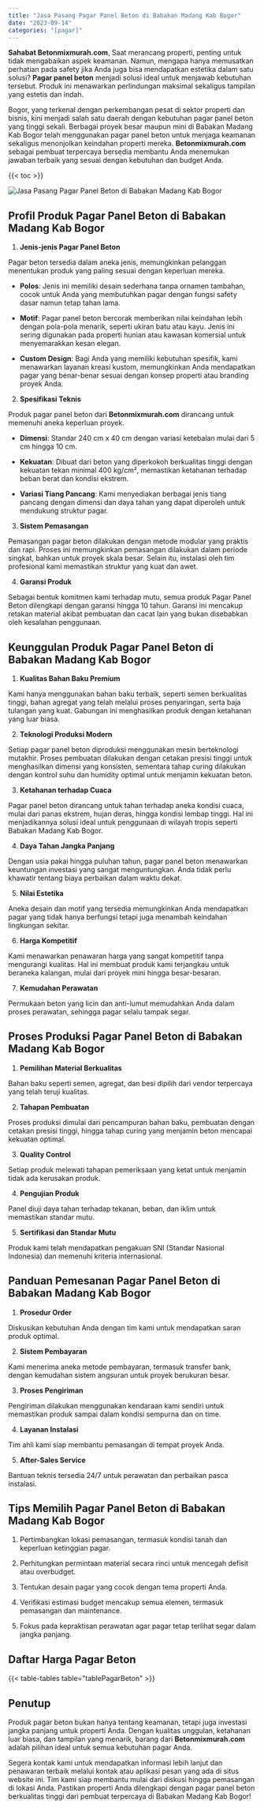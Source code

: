 ```yaml
---
title: "Jasa Pasang Pagar Panel Beton di Babakan Madang Kab Bogor"
date: "2023-09-14"
categories: "[pagar]"
---
```


**Sahabat Betonmixmurah.com**, Saat merancang properti, penting untuk tidak mengabaikan aspek keamanan. Namun, mengapa hanya memusatkan perhatian pada safety jika Anda juga bisa mendapatkan estetika dalam satu solusi? **Pagar panel beton** menjadi solusi ideal untuk menjawab kebutuhan tersebut. Produk ini menawarkan perlindungan maksimal sekaligus tampilan yang estetis dan indah.  

Bogor, yang terkenal dengan perkembangan pesat di sektor properti dan bisnis, kini menjadi salah satu daerah dengan kebutuhan pagar panel beton yang tinggi sekali. Berbagai proyek besar maupun mini di Babakan Madang Kab Bogor telah menggunakan pagar panel beton untuk menjaga keamanan sekaligus menonjolkan keindahan properti mereka. **Betonmixmurah.com** sebagai pembuat terpercaya bersedia membantu Anda menemukan jawaban terbaik yang sesuai dengan kebutuhan dan budget Anda.

{{< toc >}}

![Jasa Pasang Pagar Panel Beton di Babakan Madang Kab Bogor](/images/pagar/pagar-beton-16.jpg)

## Profil Produk Pagar Panel Beton di Babakan Madang Kab Bogor

1. **Jenis-jenis Pagar Panel Beton**  

Pagar beton tersedia dalam aneka jenis, memungkinkan pelanggan menentukan produk yang paling sesuai dengan keperluan mereka.  

- **Polos**: Jenis ini memiliki desain sederhana tanpa ornamen tambahan, cocok untuk Anda yang membutuhkan pagar dengan fungsi safety dasar namun tetap tahan lama.  

- **Motif**: Pagar panel beton bercorak memberikan nilai keindahan lebih dengan pola-pola menarik, seperti ukiran batu atau kayu. Jenis ini sering digunakan pada properti hunian atau kawasan komersial untuk menyemarakkan kesan elegan.  

- **Custom Design**: Bagi Anda yang memiliki kebutuhan spesifik, kami menawarkan layanan kreasi kustom, memungkinkan Anda mendapatkan pagar yang benar-benar sesuai dengan konsep properti atau branding proyek Anda.  

2. **Spesifikasi Teknis**  

Produk pagar panel beton dari **Betonmixmurah.com** dirancang untuk memenuhi aneka keperluan proyek.  

- **Dimensi**: Standar 240 cm x 40 cm dengan variasi ketebalan mulai dari 5 cm hingga 10 cm.  

- **Kekuatan**: Dibuat dari beton yang diperkokoh berkualitas tinggi dengan kekuatan tekan minimal 400 kg/cm², memastikan ketahanan terhadap beban berat dan kondisi ekstrem.  

- **Variasi Tiang Pancang**: Kami menyediakan berbagai jenis tiang pancang dengan dimensi dan daya tahan yang dapat diperoleh untuk mendukung struktur pagar.  

3. **Sistem Pemasangan**  

Pemasangan pagar beton dilakukan dengan metode modular yang praktis dan rapi. Proses ini memungkinkan pemasangan dilakukan dalam periode singkat, bahkan untuk proyek skala besar. Selain itu, instalasi oleh tim profesional kami memastikan struktur yang kuat dan awet.  

4. **Garansi Produk**  

Sebagai bentuk komitmen kami terhadap mutu, semua produk Pagar Panel Beton dilengkapi dengan garansi hingga 10 tahun. Garansi ini mencakup retakan material akibat pembuatan dan cacat lain yang bukan disebabkan oleh kesalahan penggunaan.

## Keunggulan Produk Pagar Panel Beton di Babakan Madang Kab Bogor 

1. **Kualitas Bahan Baku Premium**  

Kami hanya menggunakan bahan baku terbaik, seperti semen berkualitas tinggi, bahan agregat yang telah melalui proses penyaringan, serta baja tulangan yang kuat. Gabungan ini menghasilkan produk dengan ketahanan yang luar biasa.  

2. **Teknologi Produksi Modern**  

Setiap pagar panel beton diproduksi menggunakan mesin berteknologi mutakhir. Proses pembuatan dilakukan dengan cetakan presisi tinggi untuk menghasilkan dimensi yang konsisten, sementara tahap curing dilakukan dengan kontrol suhu dan humidity optimal untuk menjamin kekuatan beton.  

3. **Ketahanan terhadap Cuaca**  

Pagar panel beton dirancang untuk tahan terhadap aneka kondisi cuaca, mulai dari panas ekstrem, hujan deras, hingga kondisi lembap tinggi. Hal ini menjadikannya solusi ideal untuk penggunaan di wilayah tropis seperti Babakan Madang Kab Bogor.  

4. **Daya Tahan Jangka Panjang**  

Dengan usia pakai hingga puluhan tahun, pagar panel beton menawarkan keuntungan investasi yang sangat menguntungkan. Anda tidak perlu khawatir tentang biaya perbaikan dalam waktu dekat.  

5. **Nilai Estetika**  

Aneka desain dan motif yang tersedia memungkinkan Anda mendapatkan pagar yang tidak hanya berfungsi tetapi juga menambah keindahan lingkungan sekitar.  

6. **Harga Kompetitif**  

Kami menawarkan penawaran harga yang sangat kompetitif tanpa mengurangi kualitas. Hal ini membuat produk kami terjangkau untuk beraneka kalangan, mulai dari proyek mini hingga besar-besaran.  

7. **Kemudahan Perawatan**  

Permukaan beton yang licin dan anti-lumut memudahkan Anda dalam proses perawatan, sehingga pagar selalu tampak segar.

## Proses Produksi Pagar Panel Beton di Babakan Madang Kab Bogor

1. **Pemilihan Material Berkualitas**  

Bahan baku seperti semen, agregat, dan besi dipilih dari vendor terpercaya yang telah teruji kualitas.

2. **Tahapan Pembuatan**  

Proses produksi dimulai dari pencampuran bahan baku, pembuatan dengan cetakan presisi tinggi, hingga tahap curing yang menjamin beton mencapai kekuatan optimal.

3. **Quality Control**  

Setiap produk melewati tahapan pemeriksaan yang ketat untuk menjamin tidak ada kerusakan produk.

4. **Pengujian Produk**  

Panel diuji daya tahan terhadap tekanan, beban, dan iklim untuk memastikan standar mutu.

5. **Sertifikasi dan Standar Mutu**  

Produk kami telah mendapatkan pengakuan SNI (Standar Nasional Indonesia) dan memenuhi kriteria internasional.

## Panduan Pemesanan Pagar Panel Beton di Babakan Madang Kab Bogor

1. **Prosedur Order**  

Diskusikan kebutuhan Anda dengan tim kami untuk mendapatkan saran produk optimal.

2. **Sistem Pembayaran**  

Kami menerima aneka metode pembayaran, termasuk transfer bank, dengan kemudahan sistem angsuran untuk proyek berukuran besar.

3. **Proses Pengiriman**  

Pengiriman dilakukan menggunakan kendaraan kami sendiri untuk memastikan produk sampai dalam kondisi sempurna dan on time.

4. **Layanan Instalasi**  

Tim ahli kami siap membantu pemasangan di tempat proyek Anda.

5. **After-Sales Service**  

Bantuan teknis tersedia 24/7 untuk perawatan dan perbaikan pasca instalasi.

## Tips Memilih Pagar Panel Beton di Babakan Madang Kab Bogor

1. Pertimbangkan lokasi pemasangan, termasuk kondisi tanah dan keperluan ketinggian pagar.  

2. Perhitungkan permintaan material secara rinci untuk mencegah defisit atau overbudget.  

3. Tentukan desain pagar yang cocok dengan tema properti Anda.  

4. Verifikasi estimasi budget mencakup semua elemen, termasuk pemasangan dan maintenance.  

5. Fokus pada kepraktisan perawatan agar pagar tetap terlihat segar dalam jangka panjang.

## Daftar Harga Pagar Beton

{{< table-tables table="tablePagarBeton" >}}

## Penutup

Produk pagar beton bukan hanya tentang keamanan, tetapi juga investasi jangka panjang untuk properti Anda. Dengan kualitas unggulan, ketahanan luar biasa, dan tampilan yang menarik, barang dari **Betonmixmurah.com** adalah pilihan ideal untuk semua kebutuhan pagar Anda.  

Segera kontak kami untuk mendapatkan informasi lebih lanjut dan penawaran terbaik melalui kontak atau aplikasi pesan yang ada di situs website ini. Tim kami siap membantu mulai dari diskusi hingga pemasangan di lokasi Anda. Pastikan properti Anda dilengkapi dengan pagar panel beton berkualitas tinggi dari pembuat terpercaya di Babakan Madang Kab Bogor!